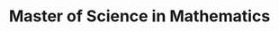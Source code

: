 ---
layout: default
title: Master of Science in Mathematics
institute: TU Berlin
time: October 2016 - June 2019
year: 2016
hasthesis: true
thesis: A Jacobi-Davidson Method on the Manifold of Tensors with Fixed TT-Rank
haslink: false
link: 
advisor: Reinhold Schneider
---